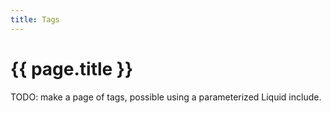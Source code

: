 ```yaml
---
title: Tags
---
```


# {{ page.title }}

TODO: make a page of tags, possible using a parameterized Liquid include.